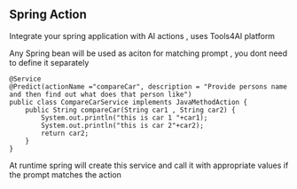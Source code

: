 ## Spring Action

Integrate your spring application with AI actions , uses Tools4AI platform 

Any Spring bean will be used as aciton for matching prompt , you dont need to define it separately 

```
@Service
@Predict(actionName ="compareCar", description = "Provide persons name and then find out what does that person like")
public class CompareCarService implements JavaMethodAction {
    public String compareCar(String car1 , String car2) {
        System.out.println("this is car 1 "+car1);
        System.out.println("this is car 2"+car2);
        return car2;
    }
}

```

At runtime spring will create this service and call it with appropriate values if the prompt matches the action
